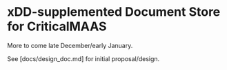 # xDD-supplemented Document Store for CriticalMAAS 

More to come late December/early January. 

See [docs/design_doc.md] for initial proposal/design.
